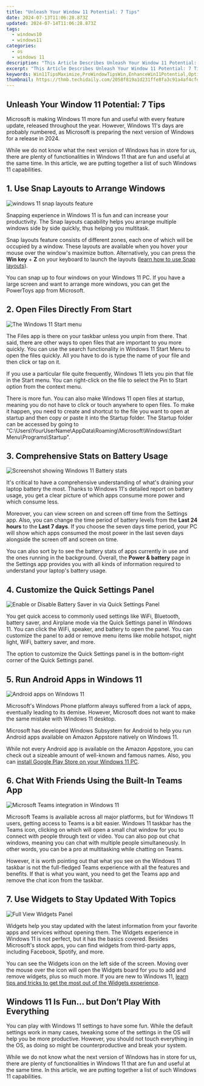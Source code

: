 ```yaml
---
title: "Unleash Your Window 11 Potential: 7 Tips"
date: 2024-07-13T11:06:28.873Z
updated: 2024-07-14T11:06:28.873Z
tags:
  - windows10
  - windows11
categories:
  - os
  - windows 11
description: "This Article Describes Unleash Your Window 11 Potential: 7 Tips"
excerpt: "This Article Describes Unleash Your Window 11 Potential: 7 Tips"
keywords: Win11TipsMaximize,ProWindowTipsWin,EnhanceWin11Potential,OptimizeWin11Features,BoostWindows11Tips,TipsForMaxWin11,UtilizeWin11Upgrade
thumbnail: https://thmb.techidaily.com/2058f819a1d231ffe8fa3c91a4af4cfd3ee338d92aed76fb6bf5194cca7db102.jpg
---
```


## Unleash Your Window 11 Potential: 7 Tips

 Microsoft is making Windows 11 more fun and useful with every feature update, released throughout the year. However, Windows 11's days are probably numbered, as Microsoft is preparing the next version of Windows for a release in 2024\.

 While we do not know what the next version of Windows has in store for us, there are plenty of functionalities in Windows 11 that are fun and useful at the same time. In this article, we are putting together a list of such Windows 11 capabilities.

## 1\. Use Snap Layouts to Arrange Windows

![windows 11 snap layouts feature](https://static1.makeuseofimages.com/wordpress/wp-content/uploads/2021/08/windows-11-snap-layouts-feature.jpg)

 Snapping experience in Windows 11 is fun and can increase your productivity. The Snap layouts capability helps you arrange multiple windows side by side quickly, thus helping you multitask.

 Snap layouts feature consists of different zones, each one of which will be occupied by a window. These layouts are available when you hover your mouse over the window's maximize button. Alternatively, you can press the **Win key** \+ **Z** on your keyboard to launch the layouts ([learn how to use Snap layouts](https://www.makeuseof.com/how-to-use-snap-layouts-in-windows-11/)).

 You can snap up to four windows on your Windows 11 PC. If you have a large screen and want to arrange more windows, you can get the PowerToys app from Microsoft.

## 2\. Open Files Directly From Start

![The Windows 11 Start menu](https://static1.makeuseofimages.com/wordpress/wp-content/uploads/2023/04/the-start-menu-1.jpg)

 The Files app is there on your taskbar unless you unpin from there. That said, there are other ways to open files that are important to you more quickly. You can use the search functionality in Windows 11 Start Menu to open the files quickly. All you have to do is type the name of your file and then click or tap on it.

 If you use a particular file quite frequently, Windows 11 lets you pin that file in the Start menu. You can right-click on the file to select the Pin to Start option from the context menu.

 There is more fun. You can also make Windows 11 open files at startup, meaning you do not have to click or touch anywhere to open files. To make it happen, you need to create and shortcut to the file you want to open at startup and then copy or paste it into the Startup folder. The Startup folder can be accessed by going to "C:\\Users\\YourUserName\\AppData\\Roaming\\Microsoft\\Windows\\Start Menu\\Programs\\Startup".

## 3\. Comprehensive Stats on Battery Usage

![Screenshot showing Windows 11 Battery stats](https://static1.makeuseofimages.com/wordpress/wp-content/uploads/2023/06/battery-stats.jpg)

 It's critical to have a comprehensive understanding of what's draining your laptop battery the most. Thanks to Windows 11's detailed report on battery usage, you get a clear picture of which apps consume more power and which consume less.

 Moreover, you can view screen on and screen off time from the Settings app. Also, you can change the time period of battery levels from the **Last 24 hours** to the **Last 7 days**. If you choose the seven days time period, your PC will show which apps consumed the most power in the last seven days alongside the screen off and screen on time.

 You can also sort by to see the battery stats of apps currently in use and the ones running in the background. Overall, the **Power & battery** page in the Settings app provides you with all kinds of information required to understand your laptop's battery usage.

## 4\. Customize the Quick Settings Panel

![Enable or Disable Battery Saver in via Quick Settings Panel](https://static1.makeuseofimages.com/wordpress/wp-content/uploads/2023/04/enable-or-disable-battery-saver-in-via-quick-settings-panel.jpg)

 You get quick access to commonly used settings like WiFi, Bluetooth, battery saver, and Airplane mode via the Quick Settings panel in Windows 11\. You can click the WiFi, speaker, and battery to open the panel. You can customize the panel to add or remove menu items like mobile hotspot, night light, WiFi, battery saver, and more.

 The option to customize the Quick Settings panel is in the bottom-right corner of the Quick Settings panel.

## 5\. Run Android Apps in Windows 11

![Android apps on Windows 11](https://static1.makeuseofimages.com/wordpress/wp-content/uploads/2021/06/top-windows-11-features-3.jpg)

 Microsoft's Windows Phone platform always suffered from a lack of apps, eventually leading to its demise. However, Microsoft does not want to make the same mistake with Windows 11 desktop.

 Microsoft has developed Windows Subsystem for Android to help you run Android apps available on Amazon Appstore natively on Windows 11\.

 While not every Android app is available on the Amazon Appstore, you can check out a sizeable amount of well-known and famous names. Also, you can [install Google Play Store on your Windows 11 PC](https://www.makeuseof.com/windows-11-install-google-play-store/).

## 6\. Chat With Friends Using the Built-In Teams App

![Microsoft Teams integration in Windows 11](https://static1.makeuseofimages.com/wordpress/wp-content/uploads/2021/06/top-windows-11-features-4.jpg)

 Microsoft Teams is available across all major platforms, but for Windows 11 users, getting access to Teams is a bit easier. Windows 11 taskbar has the Teams icon, clicking on which will open a small chat window for you to connect with people through text or video. You can also pop out chat windows, meaning you can chat with multiple people simultaneously. In other words, you can be a pro at multitasking while chatting on Teams.

 However, it is worth pointing out that what you see on the Windows 11 taskbar is not the full-fledged Teams experience with all the features and benefits. If that is what you want, you need to get the Teams app and remove the chat icon from the taskbar.

## 7\. Use Widgets to Stay Updated With Topics

![Full View Widgets Panel](https://static1.makeuseofimages.com/wordpress/wp-content/uploads/2023/02/full-view-widgets-panel.jpg)

 Widgets help you stay updated with the latest information from your favorite apps and services without opening them. The Widgets experience in Windows 11 is not perfect, but it has the basics covered. Besides Microsoft's stock apps, you can find widgets from third-party apps, including Facebook, Spotify, and more.

 You can see the Widgets icon on the left side of the screen. Moving over the mouse over the icon will open the Widgets board for you to add and remove widgets, plus so much more. If you are new to Windows 11, [learn tips and tricks to get the most out of the Widgets experience](https://www.makeuseof.com/windows-11-widgets-starter-tips/).

## Windows 11 Is Fun... but Don’t Play With Everything

 You can play with Windows 11 settings to have some fun. While the default settings work in many cases, tweaking some of the settings in the OS will help you be more productive. However, you should not touch everything in the OS, as doing so might be counterproductive and break your system.

 While we do not know what the next version of Windows has in store for us, there are plenty of functionalities in Windows 11 that are fun and useful at the same time. In this article, we are putting together a list of such Windows 11 capabilities.



<ins class="adsbygoogle"
      style="display:block"
      data-ad-client="ca-pub-7571918770474297"
      data-ad-slot="8358498916"
      data-ad-format="auto"
      data-full-width-responsive="true"></ins>


